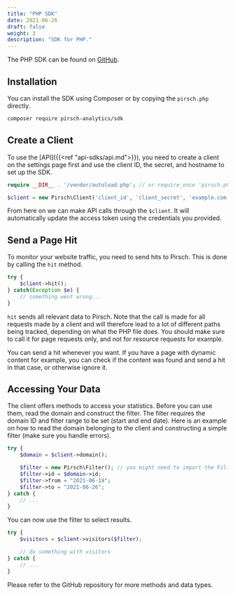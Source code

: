 ```yaml
---
title: "PHP SDK"
date: 2021-06-26
draft: false
weight: 3
description: "SDK for PHP."
---
```


The PHP SDK can be found on [GitHub](https://github.com/pirsch-analytics/pirsch-php-sdk).

## Installation

You can install the SDK using Composer or by copying the `pirsch.php` directly.

```Bash
composer require pirsch-analytics/sdk
```

## Create a Client

To use the [API]({{<ref "api-sdks/api.md">}}), you need to create a client on the settings page first and use the client ID, the secret, and hostname to set up the SDK.

```PHP
require __DIR__ . '/vendor/autoload.php'; // or require_once 'pirsch.php'; if you downloaded the file manually

$client = new Pirsch\Client('client_id', 'client_secret', 'example.com');
```

From here on we can make API calls through the `$client`. It will automatically update the access token using the credentials you provided.

## Send a Page Hit

To monitor your website traffic, you need to send hits to Pirsch. This is done by calling the `hit` method.

```PHP
try {
	$client->hit();
} catch(Exception $e) {
	// something went wrong...
}
```

`hit` sends all relevant data to Pirsch. Note that the call is made for all requests made by a client and will therefore lead to a lot of different paths being tracked, depending on what the PHP file does. You should make sure to call it for page requests only, and not for resource requests for example.

You can send a hit whenever you want. If you have a page with dynamic content for example, you can check if the content was found and send a hit in that case, or otherwise ignore it.

## Accessing Your Data

The client offers methods to access your statistics. Before you can use them, read the domain and construct the filter. The filter requires the domain ID and filter range to be set (start and end date). Here is an example on how to read the domain belonging to the client and constructing a simple filter (make sure you handle errors).

```PHP
try {
	$domain = $client->domain();

	$filter = new Pirsch\Filter(); // you might need to import the Filter class if you don't use autoload
	$filter->id = $domain->id;
	$filter->from = "2021-06-19";
	$filter->to = "2021-06-26";
} catch {
	// ...
}
```

You can now use the filter to select results.

```PHP
try {
	$visitors = $client->visitors($filter);

	// do something with visitors
} catch {
	// ...
}
```

Please refer to the GitHub repository for more methods and data types.
